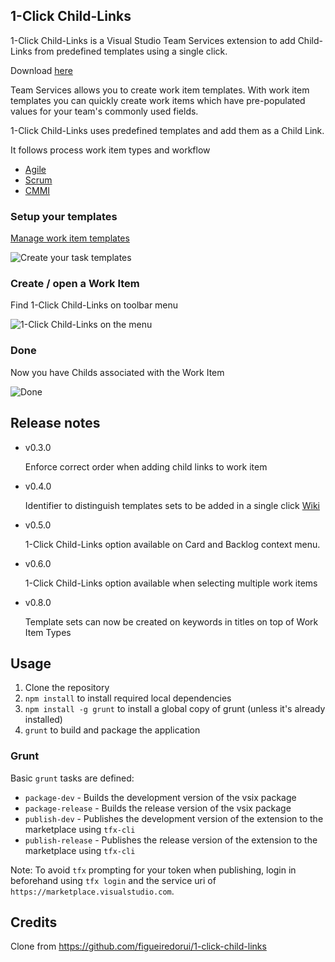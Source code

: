 ## 1-Click Child-Links ##

1-Click Child-Links is a Visual Studio Team Services extension to add Child-Links from predefined templates using a single click.

Download <a href="https://marketplace.visualstudio.com/items?itemName=ruifig.vsts-work-item-one-click-child-links" target="_blank">here</a>

Team Services allows you to create work item templates.
With work item templates you can quickly create work items which have pre-populated values for your team's commonly used fields.

1-Click Child-Links uses predefined templates and add them as a Child Link.

It follows process work item types and workflow

* <a href="https://www.visualstudio.com/en-us/docs/work/guidance/agile-process-workflow" target="_blank">Agile</a>
* <a href="https://www.visualstudio.com/en-us/docs/work/guidance/scrum-process-workflow" target="_blank">Scrum</a>
* <a href="https://www.visualstudio.com/en-us/docs/work/guidance/cmmi-process-workflow" target="_blank">CMMI</a>

### Setup your templates ###

<a href="https://www.visualstudio.com/en-us/docs/work/productivity/work-item-template#manage" target="_blank">Manage work item templates</a>

<img src="src/img/screen01.png" alt="Create your task templates" />

### Create / open a Work Item ###

Find 1-Click Child-Links on toolbar menu

<img src="src/img/screen02.png" alt="1-Click Child-Links on the menu"/>

### Done ###

Now you have Childs associated with the Work Item

<img src="src/img/screen03.png" alt="Done"/>

## Release notes ##

* v0.3.0 

    Enforce correct order when adding child links to work item

* v0.4.0

    Identifier to distinguish templates sets to be added in a single click  <a href="https://github.com/figueiredorui/1-click-child-links/wiki/Group-templates-with-identifier" target="_blank">Wiki</a>

* v0.5.0

    1-Click Child-Links option available on Card and Backlog context menu.

* v0.6.0

    1-Click Child-Links option available when selecting multiple work items

* v0.8.0

    Template sets can now be created on keywords in titles on top of Work Item Types

## Usage ##

1. Clone the repository
1. `npm install` to install required local dependencies
2. `npm install -g grunt` to install a global copy of grunt (unless it's already installed)
2. `grunt` to build and package the application

### Grunt ###

Basic `grunt` tasks are defined:

* `package-dev` - Builds the development version of the vsix package
* `package-release` - Builds the release version of the vsix package
* `publish-dev` - Publishes the development version of the extension to the marketplace using `tfx-cli`
* `publish-release` - Publishes the release version of the extension to the marketplace using `tfx-cli`

Note: To avoid `tfx` prompting for your token when publishing, login in beforehand using `tfx login` and the service uri of ` https://marketplace.visualstudio.com`.

## Credits ##

Clone from https://github.com/figueiredorui/1-click-child-links
